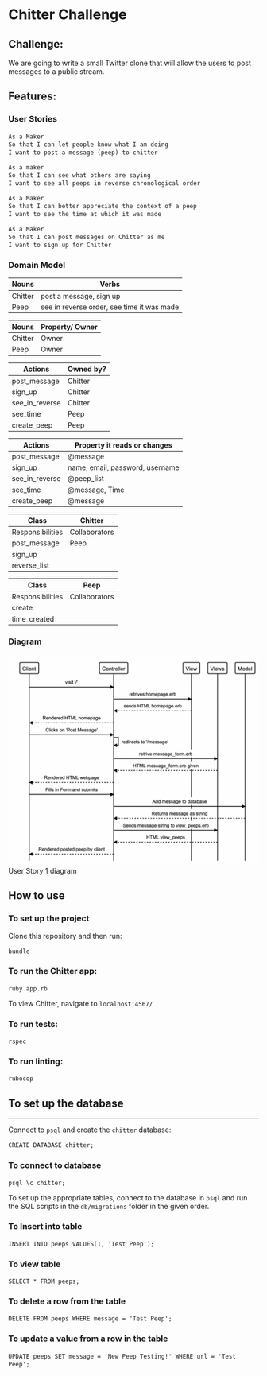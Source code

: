 Chitter Challenge
=================
Challenge:
 -------
 We are going to write a small Twitter clone that will allow the users to post messages to a public stream.

 Features:
 -------
### User Stories
```
As a Maker
So that I can let people know what I am doing  
I want to post a message (peep) to chitter
```
```
As a maker
So that I can see what others are saying  
I want to see all peeps in reverse chronological order
```
```
As a Maker
So that I can better appreciate the context of a peep
I want to see the time at which it was made
```
```
As a Maker
So that I can post messages on Chitter as me
I want to sign up for Chitter
```

### Domain Model


| Nouns   | Verbs     |
|---------|-----------|
|Chitter| post a message, sign up |
|Peep | see in reverse order, see time it was made |


| Nouns   | Property/ Owner|
|---------|-----------     |
|Chitter | Owner          |
|Peep |Owner|


| Actions  | Owned by?  |
|--------- |----------- |
|post_message  | Chitter |
|sign_up| Chitter |
|see_in_reverse| Chitter|
|see_time| Peep |
|create_peep| Peep |


| Actions  |Property it reads or changes |
|--------- |-----------                  |
|post_message  | @message|
|sign_up| name, email, password, username  |
|see_in_reverse| @peep_list|
|see_time| @message, Time|
|create_peep| @message |



|Class     | Chitter    |
|--------- | ----------- |
|Responsibilities| Collaborators|
|post_message  | Peep|
|sign_up|    |
|reverse_list|   |



|Class     | Peep    |
|--------- | ----------- |
|Responsibilities| Collaborators|
|create | |
|time_created|    |


### Diagram  
![chitter_user_story_1.png](./public/images/chitter_user_story_1.png)
User Story 1 diagram

## How to use
### To set up the project
Clone this repository and then run:
```
bundle
```
### To run the Chitter app:
 ```
 ruby app.rb
 ```
 To view Chitter, navigate to `localhost:4567/`

### To run tests:
```
rspec
```
### To run linting:
```
rubocop
```
## To set up the database
------
 Connect to `psql` and create the `chitter` database:

 ```
 CREATE DATABASE chitter;
 ```
 ### To connect to database
 ```
 psql \c chitter;
 ```

 To set up the appropriate tables, connect to the database in `psql` and run the SQL scripts in the `db/migrations` folder in the given order.

### To Insert into table

```
INSERT INTO peeps VALUES(1, 'Test Peep');
```
### To view table
```
SELECT * FROM peeps;
```
### To delete a row from the table
```
DELETE FROM peeps WHERE message = 'Test Peep';
```
### To update a value from a row in the table
```
UPDATE peeps SET message = 'New Peep Testing!' WHERE url = 'Test Peep';
```
